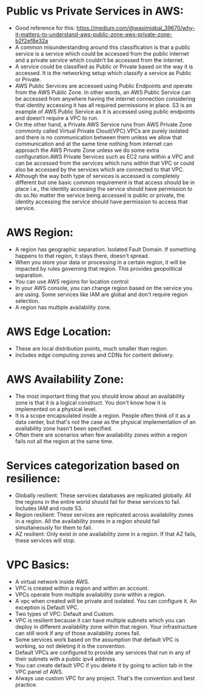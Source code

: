 # Public vs Private Services in AWS:
- Good reference for this: https://medium.com/@wasimiqbal_39670/why-it-matters-to-understand-aws-public-zone-aws-private-zone-b2f2ef8e32a
- A common misunderstanding around this classification is that a public service is a service which could be accessed from the public internet and a private service which couldn’t be accessed from the internet.
- A service could be classified as Public or Private based on the way it is accessed. It is the networking setup which classify a service as Public or Private.
- AWS Public Services are accessed using Public Endpoints and operate from the AWS Public Zone. In other words, an AWS Public Service can be accessed from anywhere having the internet connection considering that identity accessing it has all required permissions in place. S3 is an example of AWS Public Service as it is accessed using public endpoints and doesn’t require a VPC to run.
- On the other hand, a Private AWS Service runs from AWS Private Zone commonly called Virtual Private Cloud(VPC).VPCs are purely isolated and there is no communication between them unless we allow that communication and at the same time nothing from internet can approach the AWS Private Zone unless we do some extra configuration.AWS Private Services such as EC2 runs within a VPC and can be accessed from the services which runs within that VPC or could also be accessed by the services which are connected to that VPC. 
- Although the way both type of services is accessed is completely different but one basic common requirement is that access should be in place i.e., the identity accessing the service should have permission to do so.No matter the service being accessed is public or private, the identity accessing the service should have permission to access that service.


# AWS Region:
- A region has geographic separation. Isolated Fault Domain. If something happens to that region, it stays there, doesn't spread.
- When you store your data or processing in a certain region, it will be impacted by rules governing that region. This provides geopolitical separation.
- You can use AWS regions for location control
- In your AWS console, you can change region based on the service you are using. Some services like IAM are global and don't require region selection.
- A region has multiple availability zone.

# AWS Edge Location: 
- These are local distribution points, much smaller than region.
- Includes edge computing zones and CDNs for content delivery.

# AWS Availability Zone:
- The most important thing that you should know about an availability zone is that it is a logical construct. You don't know how it is implemented on a physical level.
- It is a scope encapsulated inside a region. People often think of it as a data center, but that's not the case as the physical implementation of an availability zone hasn't been specified.
- Often there are scenarios when few availability zones within a region fails not all the region at the same time.


# Services categorization based on resilience:
- Globally resilient: These services databases are replicated globally. All the regions in the entire world should fail for these services to fail. Includes IAM and route 53.
- Region resilient: These services are replicated across availability zones in a region. All the availability zones in a region should fail simultaneously for them to fail.
- AZ resilient: Only exist in one availability zone in a region. If that AZ fails, these services will stop.

# VPC Basics:
- A virtual network inside AWS.
- VPC is created within a region and within an account.
- VPCs operate from multiple availability zone within a region.
- A vpc when created will be private and isolated. You can configure it. An exception is Default VPC.
- Two types of VPC: Default and Custom.
- VPC is resilient because it can have multiple subnets which you can deploy in different availability zone within that region. Your infrastructure can still work if any of those availability zones fail.
- Some services work based on the assumption that default VPC is working, so not deleting it is the convention.
- Default VPCs are configured to provide any services that run in any of their subnets with a public ipv4 address.
- You can create default VPC if you delete it by going to action tab in the VPC panel of AWS.
- Always use custom VPC for any project. That's the convention and best practice.